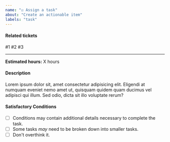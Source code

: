 ```yaml
---
name: "☑️ Assign a task"
about: "Create an actionable item"
labels: "task"
---
```


<!-- User stories and bugs are broken down in to tasks. -->

#### Related tickets

<!-- Tag user stories that this task is related to. -->

#1 #2 #3

---

<!-- Please estimate how many hours you're dedicating to this task. -->

**Estimated hours:** X hours

#### Description

<!-- What needs to be done? How will this resolve the related issue? -->

Lorem ipsum dolor sit, amet consectetur adipisicing elit. Eligendi at numquam eveniet nemo amet ut, quisquam quidem quam ducimus vel adipisci qui illum. Sed odio, dicta sit illo voluptate rerum?

#### Satisfactory Conditions

- [ ] Conditions may contain additional details necessary to complete the task.
- [ ] Some tasks _may_ need to be broken down into smaller tasks.
- [ ] Don't overthink it.
